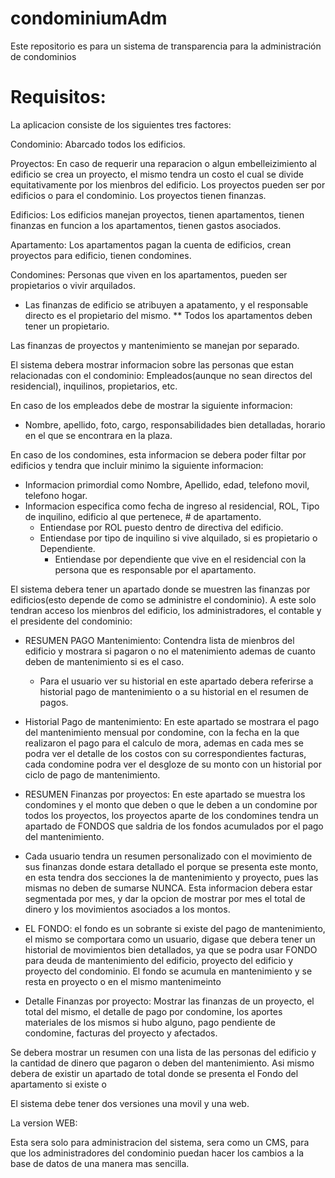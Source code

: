 # condominiumAdm
Este repositorio es para un sistema de transparencia para la administración de condominios

# Requisitos:

La aplicacion consiste de los siguientes tres factores:

Condominio: Abarcado todos los edificios.

Proyectos: En caso de requerir una reparacion o algun embelleizimiento al edificio se crea un proyecto, el mismo tendra un costo el cual se divide equitativamente por los mienbros del edificio. Los proyectos pueden ser por edificios o para el condominio. Los proyectos tienen finanzas.

Edificios: Los edificios manejan proyectos, tienen apartamentos, tienen finanzas en funcion a los apartamentos, tienen gastos asociados.

Apartamento: Los apartamentos pagan la cuenta de edificios, crean proyectos para edificio, tienen condomines.

Condomines: Personas que viven en los apartamentos, pueden ser propietarios o vivir arquilados.

* Las finanzas de edificio se atribuyen a apatamento, y el responsable directo es el propietario del mismo. 
 ** Todos los apartamentos deben tener un propietario.

Las finanzas de proyectos y mantenimiento se manejan por separado.



El sistema debera mostrar informacion sobre las personas que estan relacionadas con el condominio: Empleados(aunque no sean directos del residencial), inquilinos, propietarios, etc.

En caso de los empleados debe de mostrar la siguiente informacion:
 * Nombre, apellido, foto, cargo, responsabilidades bien detalladas, horario en el que se encontrara en la plaza.
 
En caso de los condomines, esta informacion se debera poder filtar por edificios y tendra que incluir minimo la siguiente informacion:
* Informacion primordial como Nombre, Apellido, edad, telefono movil, telefono hogar.
* Informacion especifica como fecha de ingreso al residencial, ROL, Tipo de inquilino, edificio al que pertenece, # de apartamento.
  * Entiendase por ROL puesto dentro de directiva del edificio.
  * Entiendase por tipo de inquilino si vive alquilado, si es propietario o Dependiente.
     * Entiendase por dependiente que vive en el residencial con la persona que es responsable por el apartamento.


El sistema debera tener un apartado donde se muestren las finanzas por edificios(esto depende de como se administre el condominio). A este solo tendran acceso los mienbros del edificio, los administradores, el contable y el presidente del condominio:
  * RESUMEN PAGO Mantenimiento: Contendra lista de mienbros del edificio y mostrara si pagaron o no el matenimiento ademas de cuanto deben de mantenimiento si es el caso.
    * Para el usuario ver su historial en este apartado debera referirse a historial pago de mantenimiento o a su historial en el resumen de pagos.
  * Historial Pago de mantenimiento: En este apartado se mostrara el pago del mantenimiento mensual por condomine, con la fecha en la que realizaron el pago para el calculo de mora, ademas en cada mes se podra ver el detalle de los costos con su correspondientes facturas, cada condomine podra ver el desgloze de su monto con un historial por ciclo de pago de mantenimiento.
  * RESUMEN Finanzas por proyectos: En este apartado se muestra los condomines y el monto que deben o que le deben a un condomine por todos los proyectos, los proyectos aparte de los condomines tendra un apartado de FONDOS que saldria de los fondos acumulados por el pago del mantenimiento.
  * Cada usuario tendra un resumen personalizado con el movimiento de sus finanzas donde estara detallado el porque se presenta este monto, en esta tendra dos secciones la de mantenimiento y proyecto, pues las mismas no deben de sumarse NUNCA. Esta informacion debera estar segmentada por mes, y dar la opcion de mostrar por mes el total de dinero y los movimientos asociados a los montos.
  * EL FONDO: el fondo es un sobrante si existe del pago de mantenimiento, el mismo se comportara como un usuario, digase que debera tener un historial de movimientos bien detallados, ya que se podra usar FONDO para deuda de mantenimiento del edificio, proyecto del edificio y  proyecto del condominio. El fondo se acumula en mantenimiento y se resta en proyecto o en el mismo mantenimeinto
  
  
  * Detalle Finanzas por proyecto: Mostrar las finanzas de un proyecto, el total del mismo, el detalle de pago por condomine, los aportes materiales de los mismos si hubo alguno, pago pendiente de condomine, facturas del proyecto y afectados.

Se debera mostrar un resumen con una lista de las personas del edificio y la cantidad de dinero que pagaron o deben del mantenimiento. Asi mismo debera de existir un apartado de total donde se presenta el Fondo del apartamento si existe o 



El sistema debe tener dos versiones una movil y una web.

La version WEB:

Esta sera solo para administracion del sistema, sera como un CMS, para que los administradores del condominio puedan hacer los cambios a la base de datos de una manera mas sencilla.
